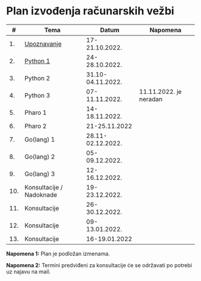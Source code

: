 # Plan izvođenja računarskih vežbi


| #   | Tema                                                                                            | Datum             | Napomena               |
|-----|-------------------------------------------------------------------------------------------------|-------------------|------------------------|
| 1.  | [Upoznavanje](https://docs.google.com/document/d/10iPyYVInx7acsXKZA5it8aw6JBOJEELKvW4LgrcHGD0/) | 17-21.10.2022.    |                        |
| 2.  | [Python 1](01-python/01-python.pdf)                                                             | 24-28.10.2022.    |                        |
| 3.  | Python 2                                                                                        | 31.10-04.11.2022. |                        |
| 4.  | Python 3                                                                                        | 07-11.11.2022.    | 11.11.2022. je neradan |
| 5.  | Pharo 1                                                                                         | 14-18.11.2022.    |                        |
| 6.  | Pharo 2                                                                                         | 21-25.11.2022     |                        |
| 7.  | Go(lang) 1                                                                                      | 28.11-02.12.2022. |                        |
| 8.  | Go(lang) 2                                                                                      | 05-09.12.2022.    |                        |
| 9.  | Go(lang) 3                                                                                      | 12-16.12.2022.    |                        |
| 10. | Konsultacije / Nadoknade                                                                        | 19-23.12.2022.    |                        |
| 11. | Konsultacije                                                                                    | 26-30.12.2022.    |                        |
| 12. | Konsultacije                                                                                    | 09-13.01.2022.    |                        |
| 13. | Konsultacije                                                                                    | 16-19.01.2022     |                        |

**Napomena 1:** Plan je podložan izmenama.

**Napomena 2:** Termini predviđeni za konsultacije će se održavati po potrebi
uz najavu na mail.
